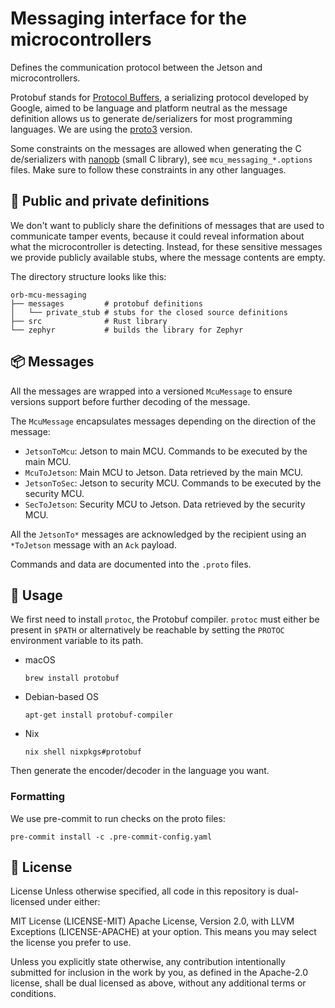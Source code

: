# Messaging interface for the microcontrollers

Defines the communication protocol between the Jetson and microcontrollers.

Protobuf stands for
[Protocol Buffers](https://developers.google.com/protocol-buffers), a
serializing protocol developed by Google, aimed to be language and platform
neutral as the message definition allows us to generate de/serializers for most
programming languages. We are using the
[proto3](https://developers.google.com/protocol-buffers/docs/proto3) version.

Some constraints on the messages are allowed when generating the C
de/serializers with [nanopb](https://github.com/nanopb/nanopb) (small C
library), see `mcu_messaging_*.options` files. Make sure to follow these
constraints in any other languages.

## 🔐 Public and private definitions

We don't want to publicly share the definitions of messages that are used to
communicate tamper events, because it could reveal information about what the
microcontroller is detecting. Instead, for these sensitive messages we provide 
publicly available stubs, where the message contents are empty.

The directory structure looks like this:

```shell
orb-mcu-messaging
├── messages         # protobuf definitions
│   └── private_stub # stubs for the closed source definitions
├── src              # Rust library
└── zephyr           # builds the library for Zephyr
```

## 📦 Messages

All the messages are wrapped into a versioned `McuMessage` to ensure versions
support before further decoding of the message.

The `McuMessage` encapsulates messages depending on the direction of the
message:

- `JetsonToMcu`: Jetson to main MCU. Commands to be executed by the main MCU.
- `McuToJetson`: Main MCU to Jetson. Data retrieved by the main MCU.
- `JetsonToSec`: Jetson to security MCU. Commands to be executed by the security
  MCU.
- `SecToJetson`: Security MCU to Jetson. Data retrieved by the security MCU.

All the `JetsonTo*` messages are acknowledged by the recipient using an
`*ToJetson` message with an `Ack` payload.

Commands and data are documented into the `.proto` files.

## 📝 Usage

We first need to install `protoc`, the Protobuf compiler. `protoc` must either
be present in `$PATH` or alternatively be reachable by setting the `PROTOC`
environment variable to its path.

- macOS
  ```shell
  brew install protobuf
  ```
- Debian-based OS
  ```shell
  apt-get install protobuf-compiler
  ```
- Nix
  ```shell
  nix shell nixpkgs#protobuf
  ```

Then generate the encoder/decoder in the language you want.

### Formatting

We use pre-commit to run checks on the proto files:

```shell
pre-commit install -c .pre-commit-config.yaml
```

## 🪪 License

License Unless otherwise specified, all code in this repository is dual-licensed
under either:

MIT License (LICENSE-MIT) Apache License, Version 2.0, with LLVM Exceptions
(LICENSE-APACHE) at your option. This means you may select the license you
prefer to use.

Unless you explicitly state otherwise, any contribution intentionally submitted
for inclusion in the work by you, as defined in the Apache-2.0 license, shall be
dual licensed as above, without any additional terms or conditions.
